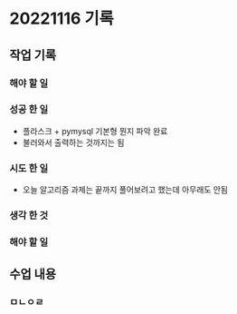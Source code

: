 ﻿# 20221116 기록
## 작업 기록
### 해야 할 일


### 성공 한 일
- 플라스크 + pymysql 기본형 뭔지 파악 완료
- 불러와서 출력하는 것까지는 됨

### 시도 한 일
- 오늘 알고리즘 과제는 끝까지 풀어보려고 했는데 아무래도 안됨

### 생각 한 것


### 해야 할 일


## 수업 내용
### ㅁㄴㅇㄹ